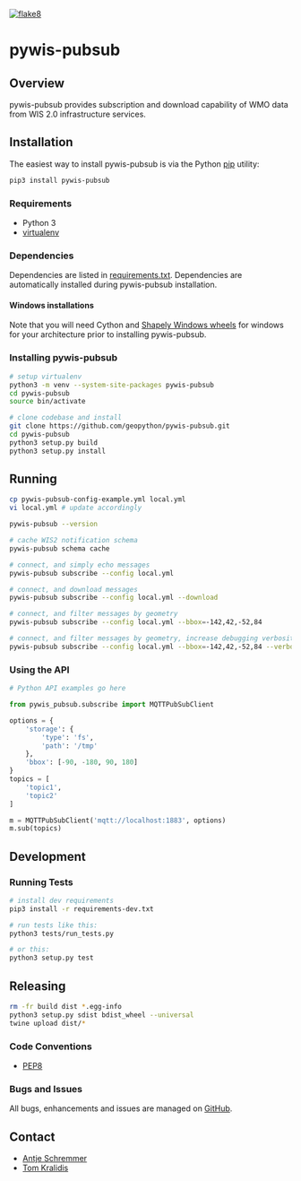 [![flake8](https://github.com/wmo-im/pywis-pubsub/workflows/flake8/badge.svg)](https://github.com/wmo-im/pywis-pubsub/actions)

# pywis-pubsub

## Overview

pywis-pubsub provides subscription and download capability of WMO data from WIS 2.0
infrastructure services.

## Installation

The easiest way to install pywis-pubsub is via the Python [pip](https://pip.pypa.io)
utility:

```bash
pip3 install pywis-pubsub
```

### Requirements
- Python 3
- [virtualenv](https://virtualenv.pypa.io)

### Dependencies
Dependencies are listed in [requirements.txt](requirements.txt). Dependencies
are automatically installed during pywis-pubsub installation.

#### Windows installations
Note that you will need Cython and [Shapely Windows wheels](https://pypi.org/project/shapely/#files) for windows for your architecture
prior to installing pywis-pubsub.


### Installing pywis-pubsub

```bash
# setup virtualenv
python3 -m venv --system-site-packages pywis-pubsub
cd pywis-pubsub
source bin/activate

# clone codebase and install
git clone https://github.com/geopython/pywis-pubsub.git
cd pywis-pubsub
python3 setup.py build
python3 setup.py install
```

## Running

```bash
cp pywis-pubsub-config-example.yml local.yml
vi local.yml # update accordingly

pywis-pubsub --version

# cache WIS2 notification schema
pywis-pubsub schema cache

# connect, and simply echo messages
pywis-pubsub subscribe --config local.yml

# connect, and download messages
pywis-pubsub subscribe --config local.yml --download

# connect, and filter messages by geometry
pywis-pubsub subscribe --config local.yml --bbox=-142,42,-52,84

# connect, and filter messages by geometry, increase debugging verbosity
pywis-pubsub subscribe --config local.yml --bbox=-142,42,-52,84 --verbosity=DEBUG
```

### Using the API

```python
# Python API examples go here

from pywis_pubsub.subscribe import MQTTPubSubClient

options = {
    'storage': {
        'type': 'fs',
        'path': '/tmp'
    },
    'bbox': [-90, -180, 90, 180]
}
topics = [
    'topic1',
    'topic2'
]

m = MQTTPubSubClient('mqtt://localhost:1883', options)
m.sub(topics)
```

## Development

### Running Tests

```bash
# install dev requirements
pip3 install -r requirements-dev.txt

# run tests like this:
python3 tests/run_tests.py

# or this:
python3 setup.py test
```

## Releasing

```bash
rm -fr build dist *.egg-info
python3 setup.py sdist bdist_wheel --universal
twine upload dist/*
```

### Code Conventions

* [PEP8](https://www.python.org/dev/peps/pep-0008)

### Bugs and Issues

All bugs, enhancements and issues are managed on [GitHub](https://github.com/wmo-im/pywis-pubsub/issues).

## Contact

* [Antje Schremmer](https://github.com/antje-s)
* [Tom Kralidis](https://github.com/tomkralidis)
